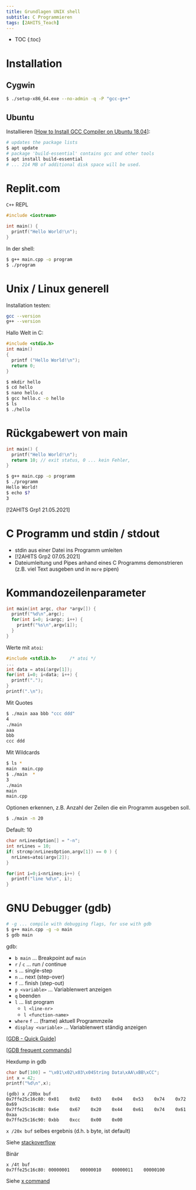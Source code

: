 ```yaml
---
title: Grundlagen UNIX shell
subtitle: C Programmieren
tags: [2AHITS_Teach]
---
```


* TOC
{:toc}

# Installation

## Cygwin

```bash
$ ./setup-x86_64.exe --no-admin -q -P "gcc-g++"
```



## Ubuntu

Installieren [[How to Install GCC Compiler on Ubuntu 18.04](https://linuxize.com/post/how-to-install-gcc-compiler-on-ubuntu-18-04/)]:

```bash
# updates the package lists
$ apt update
# package 'build-essential' contains gcc and other tools
$ apt install build-essential
# ... 214 MB of additional disk space will be used.
```



# Replit.com

`C++` REPL

```c++
#include <iostream>

int main() {
  printf("Hello World!\n");
}
```

In der shell:

```bash
$ g++ main.cpp -o program
$ ./program
```



# Unix / Linux generell

Installation testen:

```bash
gcc --version
g++ --version
```

Hallo Welt in C:

```c
#include <stdio.h>
int main()
{
  printf ("Hello World!\n");
  return 0;
}
```

```bash
$ mkdir hello
$ cd hello
$ nano hello.c
$ gcc hello.c -o hello
$ ls
$ ./hello
```



# Rückgabewert von main

```c++
int main() {
  printf("Hello World!\n");
  return 10; // exit status, 0 ... kein Fehler, 
}
```

```bash
$ g++ main.cpp -o programm
$ ./programm 
Hello World!
$ echo $?
3
```

[!2AHITS Grp1 21.05.2021]



# C Programm und stdin / stdout


- stdin aus einer Datei ins Programm umleiten
- [!2AHITS Grp2 07.05.2021]
- Dateiumleitung und Pipes anhand eines C Programms demonstrieren (z.B. viel Text ausgeben und in `more` pipen)



# Kommandozeilenparameter

```c++
int main(int argc, char *argv[]) {
  printf("%d\n",argc);
  for(int i=0; i<argc; i++) {
    printf("%s\n",argv[i]);
  }
}
```



Werte mit `atoi`:

```c++
#include <stdlib.h>     /* atoi */
...
int data = atoi(argv[1]);
for(int i=0; i<data; i++) {
  printf(".");
}
printf(".\n");
```



Mit Quotes

```bash
$ ./main aaa bbb "ccc ddd"
4
./main
aaa
bbb
ccc ddd
```



Mit Wildcards

```bash
$ ls *
main  main.cpp
$ ./main  *
3
./main
main
main.cpp
```

Optionen erkennen, z.B. Anzahl der Zeilen die ein Programm ausgeben soll.

```bash
$ ./main -n 20
```

Default: 10

```c++
char nrLinesOption[] = "-n";
int nrLines = 10;  
if( strcmp(nrLinesOption,argv[1]) == 0 ) {
  nrLines=atoi(argv[2]);
}

for(int i=0;i<nrLines;i++) {
  printf("line %d\n", i);
}
```





# GNU Debugger (gdb)

```bash
# -g ... compile with debugging flags, for use with gdb
$ g++ main.cpp -g -o main
$ gdb main
```

gdb:

- `b main` ... Breakpoint auf `main`
- `r` /  `c`  ... run / continue
- `s` ... single-step
- `n` ... next (step-over)
- `f`  ... finish (step-out)
- `p <variable>` ... Variablenwert anzeigen
- `q` beenden
- `l` ... list program
  - `l <line-nr>`
  - `l <function-name>`
- `where` `f` ... (frame) aktuell Programmzeile
- `display <variable>` ... Variablenwert ständig anzeigen

[[GDB - Quick Guide](https://www.tutorialspoint.com/gnu_debugger/gdb_quick_guide.htm)]

[[GDB frequent commands](https://www.tutorialspoint.com/gnu_debugger/gdb_commands.htm)]



Hexdump in gdb

```c++
char buf[100] = "\x01\x02\x03\x04String Data\xAA\xBB\xCC";
int x = 42;
printf("%d\n",x);

```

```
(gdb) x /20bx buf
0x7ffe25c16c80: 0x01    0x02    0x03    0x04    0x53    0x74    0x72    0x69
0x7ffe25c16c88: 0x6e    0x67    0x20    0x44    0x61    0x74    0x61    0xaa
0x7ffe25c16c90: 0xbb    0xcc    0x00    0x00
```

`x /20x buf` selbes ergebnis (d.h. `b` byte, ist default)



Siehe [stackoverflow](https://stackoverflow.com/questions/9233095/memory-dump-formatted-like-xxd-from-gdb)

Binär

```
x /4t buf
0x7ffe25c16c80: 00000001    00000010    00000011    00000100
```

Siehe [x command](https://visualgdb.com/gdbreference/commands/x)

